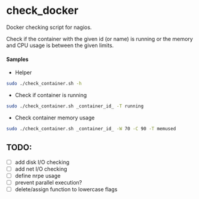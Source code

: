 check_docker
=========
Docker checking script for nagios.

Check if the container with the given id (or name) is running or the memory and CPU usage is between the given limits.

#### Samples

- Helper
```sh
sudo ./check_container.sh -h 
```
- Check if container is running
```sh
sudo ./check_container.sh _container_id_ -T running 
```
- Check container memory usage
```sh
sudo ./check_container.sh _container_id_ -W 70 -C 90 -T memused
```


TODO:
-----
- [ ] add disk I/O checking
- [ ] add net I/O checking
- [ ] define nrpe usage
- [ ] prevent parallel execution?
- [ ] delete/assign function to lowercase flags
